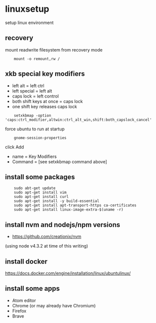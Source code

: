 # linuxsetup
setup linux environment

## recovery
mount readwrite filesystem from recovery mode

```
    mount -o remount,rw /
```

## xkb special key modifiers
- left alt = left ctrl
- left special = left alt
- caps lock = left control
- both shift keys at once = caps lock
- one shift key releases caps lock

```
    setxkbmap -option 'caps:ctrl_modifier,altwin:ctrl_alt_win,shift:both_capslock_cancel'
```

force ubuntu to run at startup

```
    gnome-session-properties
```

click Add

- name = Key Modifiers
- Command = [see setxkbmap command above]

## install some packages

```
    sudo abt-get update
    sudo apt-get install vim
    sudo apt-get install curl
    sudo apt-get install -y build-essential
    sudo apt-get install apt-transport-https ca-certificates
    sudo apt-get install linux-image-extra-$(uname -r)
```

## install nvm and nodejs/npm versions
- https://github.com/creationix/nvm

(using node v4.3.2 at time of this writing)

## install docker
https://docs.docker.com/engine/installation/linux/ubuntulinux/

## install some apps
- Atom editor
- Chrome (or may already have Chromium)
- Firefox
- Brave
